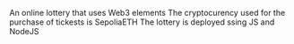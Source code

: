 An online lottery that uses Web3 elements
The cryptocurency used for the purchase of tickests is SepoliaETH
The lottery is deployed ssing JS and NodeJS
